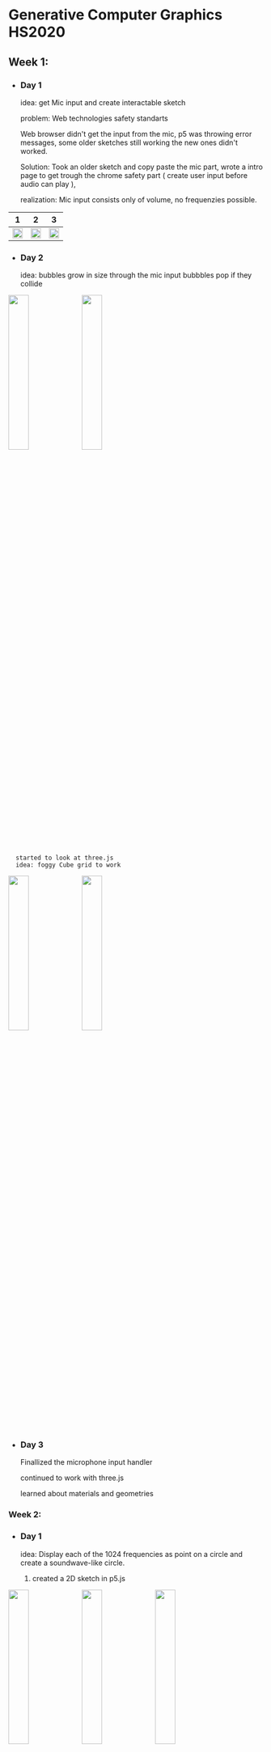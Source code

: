 <h1>Generative Computer Graphics HS2020</h1>

## Week 1:
  - ### Day 1
  
  
      idea: 
      get Mic input and create interactable sketch

      problem: 
      Web technologies safety standarts

      Web browser didn't get the input from the mic, p5 was throwing error messages, some older sketches still working the new ones didn't worked.

      Solution:
      Took an older sketch and copy paste the mic part, 
      wrote a intro page to get trough the chrome safety part
      ( create user input before audio can play ), 

      realization:
      Mic input consists only of volume, no frequenzies possible.

1 | 2 | 3
------------ | ------------ | -------------
<img src="https://github.com/twistedPan/genCom/blob/master/pictures/week1.1%20randomBubbles%20(1).png" width="100%"> | <img src="https://github.com/twistedPan/genCom/blob/master/pictures/week1.1%20randomBubbles%20(2).png" width="100%"> | <img src="https://github.com/twistedPan/genCom/blob/master/pictures/week1.1%20randomBubbles%20(3).png" width="100%">







  - ### Day 2
  
  
      idea:
      bubbles grow in size through the mic input
      bubbbles pop if they collide


<img src="https://github.com/twistedPan/genCom/blob/master/pictures/week1.2%20poppingBubbles%20(1).png" width="28%">
<img src="https://github.com/twistedPan/genCom/blob/master/pictures/week1.2%20poppingBubbles%20(2).png" width="28%">



      started to look at three.js
      idea: foggy Cube grid to work  

  

<img src="https://github.com/twistedPan/genCom/blob/master/pictures/week1.3%20startWithThreejs%20(1).png" width="28%">
<img src="https://github.com/twistedPan/genCom/blob/master/pictures/week1.3%20startWithThreejs%20(2).png" width="28%">







  - ### Day 3
  
      Finallized the microphone input handler

      continued to work with three.js

      learned about materials and geometries














### Week 2:



  - ### Day 1


      idea: Display each of the 1024 frequencies as point on a circle and create a soundwave-like circle.


      1. created a 2D sketch in p5.js 

    
<img src="https://github.com/twistedPan/genCom/blob/master/pictures/Week2.1%20prototype2D%20(1).png" width="28%">
<img src="https://github.com/twistedPan/genCom/blob/master/pictures/Week2.1%20prototype2D%20(3).png" width="28%">
<img src="https://github.com/twistedPan/genCom/blob/master/pictures/Week2.1%20prototype2D%20(2).png" width="28%">



      2. moved the whole thing to three.js


<img src="https://github.com/twistedPan/genCom/blob/master/pictures/Week2.2%20protoMovedToThreejs%20(1).png" width="28%">
<img src="https://github.com/twistedPan/genCom/blob/master/pictures/Week2.2%20protoMovedToThreejs%20(2).png" width="28%">
<img src="https://github.com/twistedPan/genCom/blob/master/pictures/Week2.2%20protoMovedToThreejs%20(3).png" width="28%">






  
  - ### Day 2


      Switched the cubes with lines and ended up playing with it the whole day
    
    
<img src="https://github.com/twistedPan/genCom/blob/master/pictures/Week2.3%20linesNoCubes%20(1).png" width="28%">
<img src="https://github.com/twistedPan/genCom/blob/master/pictures/Week2.3%20linesNoCubes%20(3).png" width="28%">
<img src="https://github.com/twistedPan/genCom/blob/master/pictures/Week2.3%20linesNoCubes%20(4).png" width="28%">
<img src="https://github.com/twistedPan/genCom/blob/master/pictures/Week2.3%20linesNoCubes%20(1).gif" width="28%">



    deactivated the canvas refresh mode 


<img src="https://github.com/twistedPan/genCom/blob/master/pictures/Week2.4%20noCanRefresh%20(2).png" width="28%">
<img src="https://github.com/twistedPan/genCom/blob/master/pictures/Week2.4%20noCanRefresh%20(3).png" width="28%">
<img src="https://github.com/twistedPan/genCom/blob/master/pictures/Week2.4%20noCanRefresh%20(4).png" width="28%">
<img src="https://github.com/twistedPan/genCom/blob/master/pictures/Week2.4%20noCanRefresh%20(1).gif" width="28%">


  
  - ### Day 3


    Spend the day trying to rearrange the blocks to have a progressive amount from center to end (hangover)
    Did it after 3 hours

    Calculating new positioning for cubes:

          old 16 * 64 / 64 . 64 . 64 . 64 . 64 . 64 .... 1024

          new
          8 . 12 . 16 . 24 . 32 . 333 . 64 . 96 . 128 . 192 . 333 . 384 ....	no

          8 . 16 . 24 . 32 . 40 . 333 . 54 . 62 . 68 . 74 . 82 . 90 . 98 . 106 ...  no

          6 . 12 . 18 . 24 . 30 . 36 . 42 . 333 . 54 . 60 . . . . . 106 = 1024 ok
    
    
<img src="https://github.com/twistedPan/genCom/blob/master/pictures/Week2.5%20sortedSectors%20(1).png" width="28%">
<img src="https://github.com/twistedPan/genCom/blob/master/pictures/Week2.5%20sortedSectors%20(2).png" width="28%">
<img src="https://github.com/twistedPan/genCom/blob/master/pictures/Week2.5%20sortedSectors%20(3).png" width="28%">


  Realisation:
    Math is even harder if you've a hangover.



### Week 3:



  - ### Day 1






  - ### Day 2







  - ### Day 3









